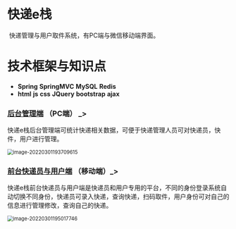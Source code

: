 # 快递e栈

​	快递管理与用户取件系统，有PC端与微信移动端界面。



# 技术框架与知识点

* **Spring**    **SpringMVC**    **MySQL**    **Redis**    
* **html**    **js**    **css**    **JQuery**   **bootstrap**    **ajax**



### [后台管理端](http://ees.jumaojiang.top/admin/index.html) （PC端） _>

​	快递e栈后台管理端可统计快递相关数据，可便于快递管理人员可对快递员，快件，用户进行管理。

<img src="https://gitee.com/hanweiwu/tuchuang/raw/master/img/image-20220301193709615.png" alt="image-20220301193709615" style="zoom:80%;" />

### 

### **[前台快递员与用户端](http://ees.jumaojiang.top/client/index.html) （移动端）_>**

​	快递e栈前台快递员与用户端是快递员和用户专用的平台，不同的身份登录系统自动切换不同身份，快递员可录入快递，查询快递，扫码取件，用户身份可对自己的信息进行管理修改，查询自己的快递。

<img src="https://gitee.com/hanweiwu/tuchuang/raw/master/img/image-20220301195017746.png" alt="image-20220301195017746" style="zoom:80%;" />